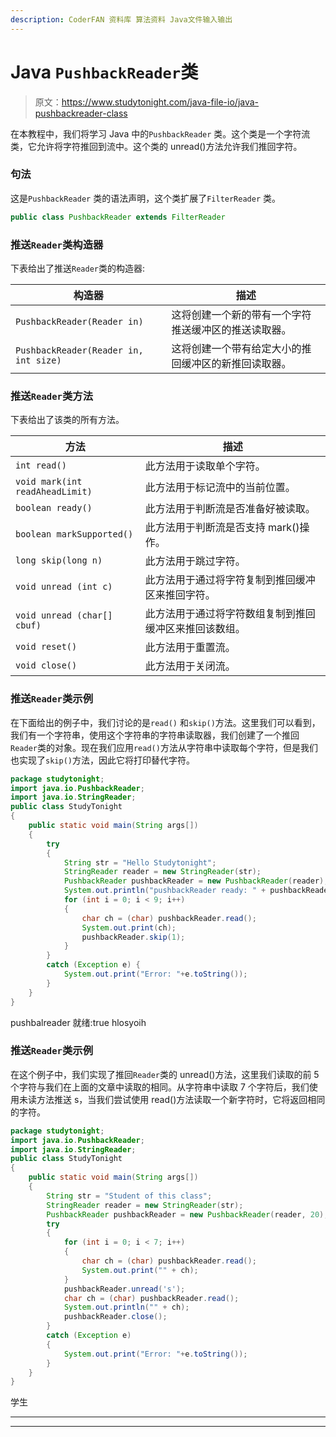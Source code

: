 ```yaml
---
description: CoderFAN 资料库 算法资料 Java文件输入输出
---
```


# Java `PushbackReader`类

> 原文：<https://www.studytonight.com/java-file-io/java-pushbackreader-class>

在本教程中，我们将学习 Java 中的`PushbackReader` 类。这个类是一个字符流类，它允许将字符推回到流中。这个类的 unread()方法允许我们推回字符。

### 句法

这是`PushbackReader` 类的语法声明，这个类扩展了`FilterReader` 类。

```java
public class PushbackReader extends FilterReader 
```

### 推送`Reader`类构造器

下表给出了推送`Reader`类的构造器:

| 构造器 | 描述 |
| --- | --- |
| `PushbackReader(Reader in)` | 这将创建一个新的带有一个字符推送缓冲区的推送读取器。 |
| `PushbackReader(Reader in, int size)` | 这将创建一个带有给定大小的推回缓冲区的新推回读取器。 |

### 推送`Reader`类方法

下表给出了该类的所有方法。

| 方法 | 描述 |
| --- | --- |
| `int read()` | 此方法用于读取单个字符。 |
| `void mark(int readAheadLimit)` | 此方法用于标记流中的当前位置。 |
| `boolean ready()` | 此方法用于判断流是否准备好被读取。 |
| `boolean markSupported()` | 此方法用于判断流是否支持 mark()操作。 |
| `long skip(long n)` | 此方法用于跳过字符。 |
| `void unread (int c)` | 此方法用于通过将字符复制到推回缓冲区来推回字符。 |
| `void unread (char[] cbuf)` | 此方法用于通过将字符数组复制到推回缓冲区来推回该数组。 |
| `void reset()` | 此方法用于重置流。 |
| `void close()` | 此方法用于关闭流。 |

### 推送`Reader`类示例

在下面给出的例子中，我们讨论的是`read()` 和`skip()`方法。这里我们可以看到，我们有一个字符串，使用这个字符串的字符串读取器，我们创建了一个推回`Reader`类的对象。现在我们应用`read()`方法从字符串中读取每个字符，但是我们也实现了`skip()`方法，因此它将打印替代字符。

```java
package studytonight;
import java.io.PushbackReader;
import java.io.StringReader;
public class StudyTonight 
{
	public static void main(String args[])
	{
		try
		{  
			String str = "Hello Studytonight"; 
			StringReader reader = new StringReader(str); 
			PushbackReader pushbackReader = new PushbackReader(reader); 
			System.out.println("pushbackReader ready: " + pushbackReader.ready()); 
			for (int i = 0; i < 9; i++) 	
			{ 
				char ch = (char) pushbackReader.read(); 
				System.out.print(ch); 
				pushbackReader.skip(1); 
			} 
		}
		catch (Exception e)	{  
			System.out.print("Error: "+e.toString());
		}  
	}
}
```

pushbalreader 就绪:true
hlosyoih

### 推送`Reader`类示例

在这个例子中，我们实现了推回`Reader`类的 unread()方法，这里我们读取的前 5 个字符与我们在上面的文章中读取的相同。从字符串中读取 7 个字符后，我们使用未读方法推送 s，当我们尝试使用 read()方法读取一个新字符时，它将返回相同的字符。

```java
package studytonight;
import java.io.PushbackReader;
import java.io.StringReader;
public class StudyTonight 
{
	public static void main(String args[])
	{
		String str = "Student of this class";
		StringReader reader = new StringReader(str);
		PushbackReader pushbackReader = new PushbackReader(reader, 20);
		try 
		{
			for (int i = 0; i < 7; i++)
			{
				char ch = (char) pushbackReader.read();
				System.out.print("" + ch);
			}
			pushbackReader.unread('s');
			char ch = (char) pushbackReader.read();
			System.out.println("" + ch);
			pushbackReader.close();
		}			
		catch (Exception e)	
		{  
			System.out.print("Error: "+e.toString());
		}  
	}
} 
```

学生

* * *

* * *